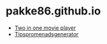 # pakke86.github.io

* [Two in one movie player](https://pakke86.github.io/two_in_one_movie_player/)
* [Tipspromenadsgenerator](https://pakke86.github.io/tipspromenadsgenerator/)
